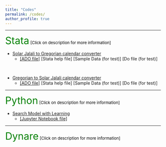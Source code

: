 ```yaml
---
title: "Codes"
permalink: /codes/
author_profile: true
---
```


---
<font size="6" color="green">Stata</font>
<font size="2" color="black">[Click on description for more information]</font>


- [Solar Jalali to Gregorian calendar converter](https://peymanshahidi.github.io/codes/jal2greg)
  - [[ADO file]](https://www.dropbox.com/s/ct3wpxx4357qrk4/jal2greg.ado?dl=0)
    [Stata help file]
    [Sample Data (for test)]
    [Do file (for test)]

<br/>

- [Gregorian to Solar Jalali calendar converter](https://peymanshahidi.github.io/codes/greg2jal)
  - [[ADO file]](https://www.dropbox.com/s/1bjixzxoi3lo5ns/greg2jal.ado?dl=0)
    [Stata help file]
    [Sample Data (for test)]
    [Do file (for test)]

---
<font size="6" color="green">Python</font>
<font size="2" color="black">[Click on description for more information]</font>

- [Search Model with Learning](https://peymanshahidi.github.io/codes/searchwithlearning)
  - [[Jupyter Notebook file]](https://www.dropbox.com/s/lkkalblyygw2uus/Search_With_Learning.html?dl=0)

---
<font size="6" color="green">Dynare</font>
<font size="2" color="black">[Click on description for more information]</font>

